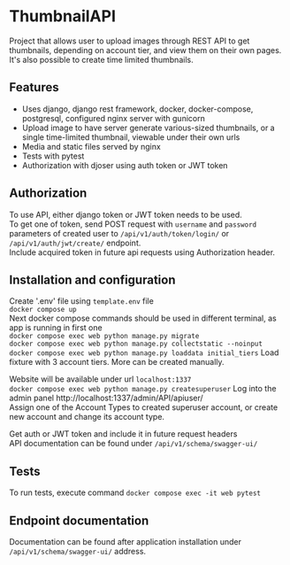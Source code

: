 # ThumbnailAPI
Project that allows user to upload images through REST API to get thumbnails, depending on account tier, and view them on their own pages. 
It's also possible to create time limited thumbnails.  

## Features
- Uses django, django rest framework, docker, docker-compose, postgresql, configured nginx server with gunicorn
- Upload image to have server generate various-sized thumbnails, or a single time-limited thumbnail, viewable under their own urls
- Media and static files served by nginx
- Tests with pytest
- Authorization with djoser using auth token or JWT token

## Authorization
To use API, either django token or JWT token needs to be used.  
To get one of token, send POST request with `username` and `password` parameters of created user to `/api/v1/auth/token/login/` or `/api/v1/auth/jwt/create/` endpoint.  
Include acquired token in future api requests using Authorization header.

## Installation and configuration

Create '.env' file using `template.env` file  
`docker compose up`  
Next docker compose commands should be used in different terminal, as app is running in first one  
`docker compose exec web python manage.py migrate`  
`docker compose exec web python manage.py collectstatic --noinput`  
`docker compose exec web python manage.py loaddata initial_tiers` Load fixture with 3 account tiers. More can be created manually.  
  
Website will be available under url `localhost:1337`  
`docker compose exec web python manage.py createsuperuser` 
Log into the admin panel http://localhost:1337/admin/API/apiuser/  
Assign one of the Account Types to created superuser account, or create new account and change its account type.  
  
Get auth or JWT token and include it in future request headers  
API documentation can be found under `/api/v1/schema/swagger-ui/`  

## Tests
To run tests, execute command `docker compose exec -it web pytest`

## Endpoint documentation
Documentation can be found after application installation under `/api/v1/schema/swagger-ui/` address.
